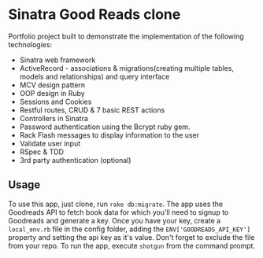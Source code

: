 # Sinatra Good Reads clone

Portfolio project built to demonstrate the implementation of the following technologies:

 * Sinatra web framework
 * ActiveRecord - associations & migrations(creating multiple tables, models and relationships) and query interface
 * MCV design pattern
 * OOP design in Ruby
 * Sessions and Cookies
 * Restful routes, CRUD & 7 basic REST actions
 * Controllers in Sinatra
 * Password authentication using the Bcrypt ruby gem.
 * Rack Flash messages to display information to the user
 * Validate user input
 * RSpec & TDD
 * 3rd party authentication (optional)


 ## Usage

 To use this app, just clone, run `rake db:migrate`. The app uses the Goodreads API to fetch book data for which you'll need to signup to Goodreads and generate a key. Once you have your key, create a `local_env.rb` file in the config folder, adding the `ENV['GOODREADS_API_KEY']` property and setting the api key as it's value. Don't forget to exclude the file from your repo. To run the app, execute `shotgun` from the command prompt.
